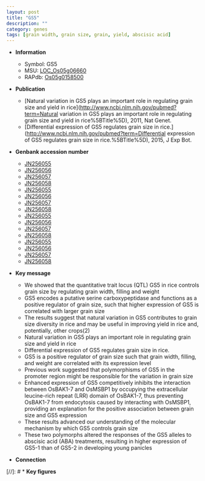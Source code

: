 ```yaml
---
layout: post
title: "GS5"
description: ""
category: genes
tags: [grain width, grain size, grain, yield, abscisic acid]
---
```


* **Information**  
    + Symbol: GS5  
    + MSU: [LOC_Os05g06660](http://rice.plantbiology.msu.edu/cgi-bin/ORF_infopage.cgi?orf=LOC_Os05g06660)  
    + RAPdb: [Os05g0158500](http://rapdb.dna.affrc.go.jp/viewer/gbrowse_details/irgsp1?name=Os05g0158500)  

* **Publication**  
    + [Natural variation in GS5 plays an important role in regulating grain size and yield in rice](http://www.ncbi.nlm.nih.gov/pubmed?term=Natural variation in GS5 plays an important role in regulating grain size and yield in rice%5BTitle%5D), 2011, Nat Genet.
    + [Differential expression of GS5 regulates grain size in rice.](http://www.ncbi.nlm.nih.gov/pubmed?term=Differential expression of GS5 regulates grain size in rice.%5BTitle%5D), 2015, J Exp Bot.

* **Genbank accession number**  
    + [JN256055](http://www.ncbi.nlm.nih.gov/nuccore/JN256055)
    + [JN256056](http://www.ncbi.nlm.nih.gov/nuccore/JN256056)
    + [JN256057](http://www.ncbi.nlm.nih.gov/nuccore/JN256057)
    + [JN256058](http://www.ncbi.nlm.nih.gov/nuccore/JN256058)
    + [JN256055](http://www.ncbi.nlm.nih.gov/nuccore/JN256055)
    + [JN256056](http://www.ncbi.nlm.nih.gov/nuccore/JN256056)
    + [JN256057](http://www.ncbi.nlm.nih.gov/nuccore/JN256057)
    + [JN256058](http://www.ncbi.nlm.nih.gov/nuccore/JN256058)
    + [JN256055](http://www.ncbi.nlm.nih.gov/nuccore/JN256055)
    + [JN256056](http://www.ncbi.nlm.nih.gov/nuccore/JN256056)
    + [JN256057](http://www.ncbi.nlm.nih.gov/nuccore/JN256057)
    + [JN256058](http://www.ncbi.nlm.nih.gov/nuccore/JN256058)
    + [JN256055](http://www.ncbi.nlm.nih.gov/nuccore/JN256055)
    + [JN256056](http://www.ncbi.nlm.nih.gov/nuccore/JN256056)
    + [JN256057](http://www.ncbi.nlm.nih.gov/nuccore/JN256057)
    + [JN256058](http://www.ncbi.nlm.nih.gov/nuccore/JN256058)

* **Key message**  
    + We showed that the quantitative trait locus (QTL) GS5 in rice controls grain size by regulating grain width, filling and weight
    + GS5 encodes a putative serine carboxypeptidase and functions as a positive regulator of grain size, such that higher expression of GS5 is correlated with larger grain size
    + The results suggest that natural variation in GS5 contributes to grain size diversity in rice and may be useful in improving yield in rice and, potentially, other crops(2)
    + Natural variation in GS5 plays an important role in regulating grain size and yield in rice
    + Differential expression of GS5 regulates grain size in rice.
    + GS5 is a positive regulator of grain size such that grain width, filling, and weight are correlated with its expression level
    + Previous work suggested that polymorphisms of GS5 in the promoter region might be responsible for the variation in grain size
    + Enhanced expression of GS5 competitively inhibits the interaction between OsBAK1-7 and OsMSBP1 by occupying the extracellular leucine-rich repeat (LRR) domain of OsBAK1-7, thus preventing OsBAK1-7 from endocytosis caused by interacting with OsMSBP1, providing an explanation for the positive association between grain size and GS5 expression
    + These results advanced our understanding of the molecular mechanism by which GS5 controls grain size
    + These two polymorphs altered the responses of the GS5 alleles to abscisic acid (ABA) treatments, resulting in higher expression of GS5-1 than of GS5-2 in developing young panicles

* **Connection**  

[//]: # * **Key figures**  


